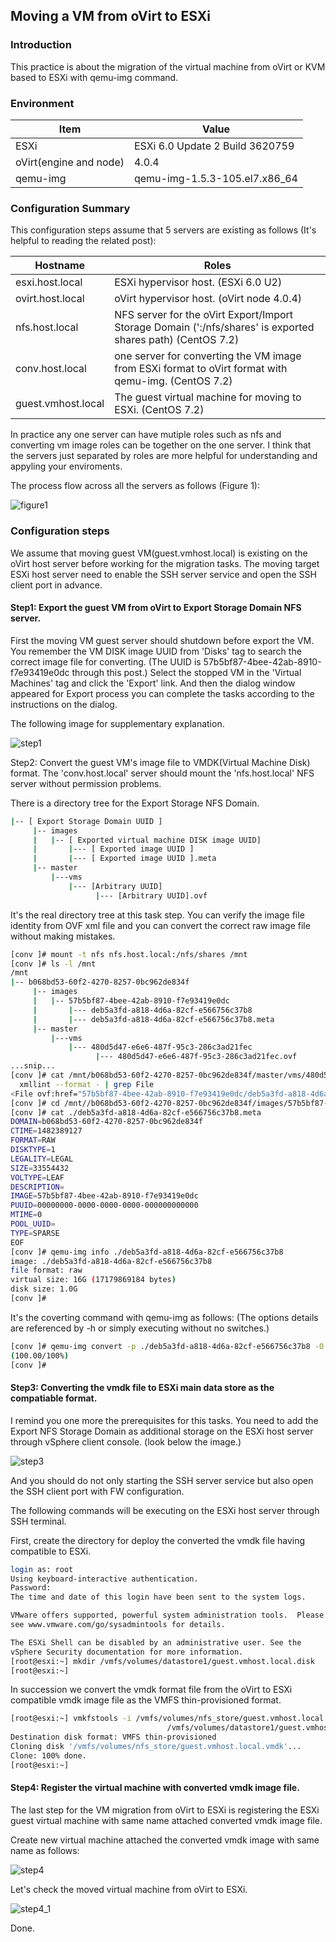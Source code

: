 ## Moving a VM from oVirt to ESXi

### Introduction
This practice is about the migration of the virtual machine from oVirt or KVM based to ESXi with qemu-img command.

### Environment

Item|Value
-|-
  ESXi| ESXi 6.0 Update 2 Build 3620759
  oVirt(engine and node)| 4.0.4
  qemu-img| qemu-img-1.5.3-105.el7.x86_64
  
### Configuration Summary
This configuration steps assume that 5 servers are existing as follows (It's helpful to reading the related post):

Hostname|Roles
-|-
esxi.host.local| ESXi hypervisor host. (ESXi 6.0 U2)
ovirt.host.local| oVirt hypervisor host. (oVirt node 4.0.4)
nfs.host.local| NFS server for the oVirt Export/Import Storage Domain (':/nfs/shares' is exported shares path) (CentOS 7.2)
conv.host.local| one server for converting the VM image from ESXi format to oVirt format with qemu-img. (CentOS 7.2)
guest.vmhost.local| The guest virtual machine for moving to ESXi. (CentOS 7.2)

In practice any one server can have mutiple roles such as nfs and converting vm image roles can be together on the one server.
I think that the servers just separated by roles are more helpful for understanding and appyling your enviroments.

The process flow across all the servers as follows (Figure 1):

![figure1](https://github.com/bysnupy/memos/blob/master/Virtualizations/images/ovirt__ovirt2esxi_figure1.png)

### Configuration steps
We assume that moving guest VM(guest.vmhost.local) is existing on the oVirt host server before working for the migration tasks. 
The moving target ESXi host server need to enable the SSH server service and open the SSH client port in advance.

#### Step1: Export the guest VM from oVirt to Export Storage Domain NFS server.
First the moving VM guest server should shutdown before export the VM.
You remember the VM DISK image UUID from 'Disks' tag to search the correct image file for converting. (The UUID is 57b5bf87-4bee-42ab-8910-f7e93419e0dc through this post.)
Select the stopped VM in the 'Virtual Machines' tag and click the 'Export' link.
And then the dialog window appeared for Export process you can complete the tasks according to the instructions on the dialog.

The following image for supplementary explanation.

![step1](https://github.com/bysnupy/memos/blob/master/Virtualizations/images/ovirt__ovirt2esxi_step1.png)

Step2: Convert the guest VM's image file to VMDK(Virtual Machine Disk) format.
The 'conv.host.local' server should mount the 'nfs.host.local' NFS server without permission problems.

There is a directory tree for the Export Storage NFS Domain.

```bash
|-- [ Export Storage Domain UUID ]
     |-- images
     |   |-- [ Exported virtual machine DISK image UUID] 
     |       |--- [ Exported image UUID ]
     |       |--- [ Exported image UUID ].meta
     |-- master
         |---vms
             |--- [Arbitrary UUID]
                   |--- [Arbitrary UUID].ovf
```

It's the real directory tree at this task step.
You can verify the image file identity from OVF xml file and you can convert the correct raw image file without making mistakes.

```bash
[conv ]# mount -t nfs nfs.host.local:/nfs/shares /mnt
[conv ]# ls -l /mnt
/mnt
|-- b068bd53-60f2-4270-8257-0bc962de834f
     |-- images
     |   |-- 57b5bf87-4bee-42ab-8910-f7e93419e0dc
     |       |--- deb5a3fd-a818-4d6a-82cf-e566756c37b8
     |       |--- deb5a3fd-a818-4d6a-82cf-e566756c37b8.meta
     |-- master
         |---vms
             |--- 480d5d47-e6e6-487f-95c3-286c3ad21fec
                   |--- 480d5d47-e6e6-487f-95c3-286c3ad21fec.ovf
...snip...
[conv ]# cat /mnt/b068bd53-60f2-4270-8257-0bc962de834f/master/vms/480d5d47-e6e6-487f-95c3-286c3ad21fec/480d5d47-e6e6-487f-95c3-286c3ad21fec.ovf |
  xmllint --format - | grep File
<File ovf:href="57b5bf87-4bee-42ab-8910-f7e93419e0dc/deb5a3fd-a818-4d6a-82cf-e566756c37b8" ovf:id="deb5a3fd-a818-4d6a-82cf-e566756c37b8" ovf:size="17179869184" ovf:description="Active VM" ovf:disk_storage_type="IMAGE" ovf:cinder_volume_type=""/>
[conv ]# cd /mnt//b068bd53-60f2-4270-8257-0bc962de834f/images/57b5bf87-4bee-42ab-8910-f7e93419e0dc
[conv ]# cat ./deb5a3fd-a818-4d6a-82cf-e566756c37b8.meta
DOMAIN=b068bd53-60f2-4270-8257-0bc962de834f
CTIME=1482389127
FORMAT=RAW
DISKTYPE=1
LEGALITY=LEGAL
SIZE=33554432
VOLTYPE=LEAF
DESCRIPTION=
IMAGE=57b5bf87-4bee-42ab-8910-f7e93419e0dc
PUUID=00000000-0000-0000-0000-000000000000
MTIME=0
POOL_UUID=
TYPE=SPARSE
EOF
[conv ]# qemu-img info ./deb5a3fd-a818-4d6a-82cf-e566756c37b8
image: ./deb5a3fd-a818-4d6a-82cf-e566756c37b8
file format: raw
virtual size: 16G (17179869184 bytes)
disk size: 1.0G
[conv ]#
```

It's the coverting command with qemu-img as follows: (The options details are referenced by -h or simply executing without no switches.)

```bash
[conv ]# qemu-img convert -p ./deb5a3fd-a818-4d6a-82cf-e566756c37b8 -O vmdk /mnt/guest.vmhost.local.vmdk
(100.00/100%)
[conv ]#
```

#### Step3: Converting the vmdk file to ESXi main data store as the compatiable format.
I remind you one more the prerequisites for this tasks.
You need to add the Export NFS Storage Domain as additional storage on the ESXi host server through vSphere client console. (look below the image.)

![step3](https://github.com/bysnupy/memos/blob/master/Virtualizations/images/ovirt__ovirt2esxi_step3.png)

And you should do not only starting the SSH server service but also open the SSH client port with FW configuration.

The following commands will be executing on the ESXi host server through SSH terminal.

First, create the directory for deploy the converted the vmdk file having compatible to ESXi.

```bash
login as: root
Using keyboard-interactive authentication.
Password:
The time and date of this login have been sent to the system logs.

VMware offers supported, powerful system administration tools.  Please
see www.vmware.com/go/sysadmintools for details.

The ESXi Shell can be disabled by an administrative user. See the
vSphere Security documentation for more information.
[root@esxi:~] mkdir /vmfs/volumes/datastore1/guest.vmhost.local.disk
[root@esxi:~]
```

In succession we convert the vmdk format file from the oVirt to ESXi compatible vmdk image file as the VMFS thin-provisioned format.

```bash
[root@esxi:~] vmkfstools -i /vmfs/volumes/nfs_store/guest.vmhost.local.vmdk \
                                   /vmfs/volumes/datastore1/guest.vmhost.local.disk/guest.vmhost.local.vmdk -d thin
Destination disk format: VMFS thin-provisioned
Cloning disk '/vmfs/volumes/nfs_store/guest.vmhost.local.vmdk'...
Clone: 100% done.
[root@esxi:~]
```

#### Step4: Register the virtual machine with converted vmdk image file.
The last step for the VM migration from oVirt to ESXi is registering the ESXi guest virtual machine with same name attached converted vmdk image file. 

Create new virtual machine attached the converted vmdk image with same name as follows:

![step4](https://github.com/bysnupy/memos/blob/master/Virtualizations/images/ovirt__ovirt2esxi_step4.png)

Let's check the moved virtual machine from oVirt to ESXi.

![step4_1](https://github.com/bysnupy/memos/blob/master/Virtualizations/images/ovirt__ovirt2esxi_step4_1.png)

Done.
